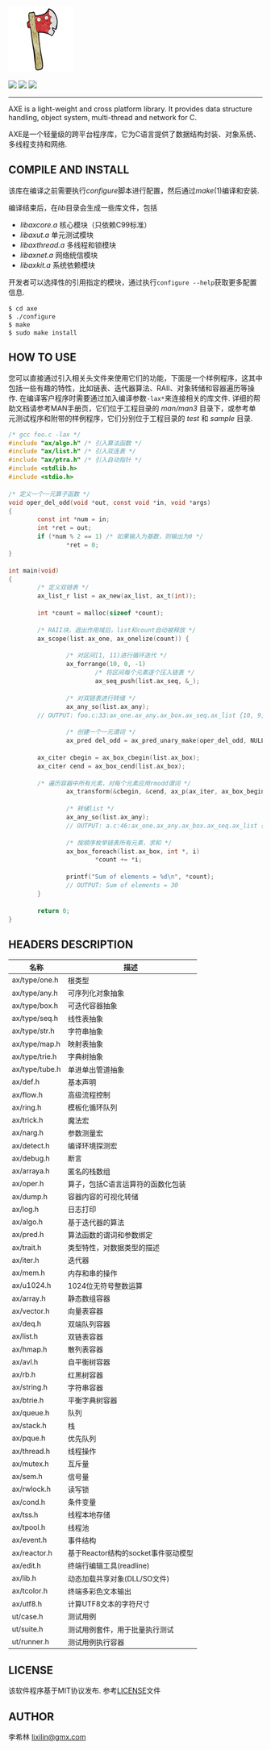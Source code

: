 ![AXE](./logo.png)

![](https://img.shields.io/badge/build-passing-green) ![](https://img.shields.io/badge/license-MIT-red) ![](https://img.shields.io/badge/language-C-purple)

---

AXE is a light-weight and cross platform library. It provides data structure handling, object system, multi-thread and network for C.

AXE是一个轻量级的跨平台程序库，它为C语言提供了数据结构封装、对象系统、多线程支持和网络.

## COMPILE AND INSTALL

该库在编译之前需要执行*configure*脚本进行配置，然后通过*make*(1)编译和安装.

编译结束后，在*lib*目录会生成一些库文件，包括

* *libaxcore.a* 核心模块（只依赖C99标准）
* *libaxut.a* 单元测试模块
* *libaxthread.a* 多线程和锁模块
* *libaxnet.a* 网络统信模块
* *libaxkit.a* 系统依赖模块

开发者可以选择性的引用指定的模块，通过执行`configure --help`获取更多配置信息.

```
$ cd axe
$ ./configure
$ make
$ sudo make install
```

## HOW TO USE

您可以直接通过引入相关头文件来使用它们的功能，下面是一个样例程序，这其中包括一些有趣的特性，比如链表、迭代器算法、RAII、对象转储和容器遍历等操作. 在编译客户程序时需要通过加入编译参数`-lax*`来连接相关的库文件. 详细的帮助文档请参考MAN手册页，它们位于工程目录的 *man/man3* 目录下，或参考单元测试程序和附带的样例程序，它们分别位于工程目录的 *test* 和 *sample* 目录. 

```c
/* gcc foo.c -lax */
#include "ax/algo.h" /* 引入算法函数 */
#include "ax/list.h" /* 引入双连表 */
#include "ax/ptra.h" /* 引入自动指针 */
#include <stdlib.h>
#include <stdio.h>

/* 定义一个一元算子函数 */
void oper_del_odd(void *out, const void *in, void *args)
{
        const int *num = in;
        int *ret = out;
        if (*num % 2 == 1) /* 如果输入为基数，则输出为0 */
                *ret = 0;
}

int main(void)
{
        /* 定义双链表 */
        ax_list_r list = ax_new(ax_list, ax_t(int));

        int *count = malloc(sizeof *count);

        /* RAII块，退出作用域后，list和count自动被释放 */
        ax_scope(list.ax_one, ax_onelize(count)) {

                /* 对区间[1, 11)进行循环迭代 */
                ax_forrange(10, 0, -1)
                        /* 将区间每个元素逐个压入链表 */
                        ax_seq_push(list.ax_seq, &_);

                /* 对双链表进行转储 */
                ax_any_so(list.ax_any);
		// OUTPUT: foo.c:33:ax_one.ax_any.ax_box.ax_seq.ax_list {10, 9, 8, 7, 6, 5, 4, 3, 2, 1}

                /* 创建一个一元谓词 */
                ax_pred del_odd = ax_pred_unary_make(oper_del_odd, NULL, NULL);

		ax_citer cbegin = ax_box_cbegin(list.ax_box);
		ax_citer cend = ax_box_cend(list.ax_box);

		/* 遍历容器中所有元素，对每个元素应用rmodd谓词 */
                ax_transform(&cbegin, &cend, ax_p(ax_iter, ax_box_begin(list.ax_box)), &del_odd);

                /* 转储list */
                ax_any_so(list.ax_any);
                // OUTPUT: a.c:46:ax_one.ax_any.ax_box.ax_seq.ax_list {10, 0, 8, 0, 6, 0, 4, 0, 2, 0}

                /* 按顺序枚举链表所有元素，求和 */
                ax_box_foreach(list.ax_box, int *, i)
                        *count += *i;

                printf("Sum of elements = %d\n", *count);
                // OUTPUT: Sum of elements = 30
        }

        return 0;
}
```

## HEADERS DESCRIPTION

| 名称           | 描述 |
|---             |---   |
| ax/type/one.h  | 根类型 |
| ax/type/any.h  | 可序列化对象抽象 |
| ax/type/box.h  | 可迭代容器抽象 |
| ax/type/seq.h  | 线性表抽象 |
| ax/type/str.h  | 字符串抽象 |
| ax/type/map.h  | 映射表抽象 |
| ax/type/trie.h | 字典树抽象 |
| ax/type/tube.h | 单进单出管道抽象 |
| ax/def.h       | 基本声明 |
| ax/flow.h      | 高级流程控制 |
| ax/ring.h      | 模板化循环队列 |
| ax/trick.h     | 魔法宏 |
| ax/narg.h      | 参数测量宏 |
| ax/detect.h    | 编译环境探测宏 |
| ax/debug.h     | 断言 |
| ax/arraya.h    | 匿名的栈数组 |
| ax/oper.h      | 算子，包括C语言运算符的函数化包装 |
| ax/dump.h      | 容器内容的可视化转储 |
| ax/log.h       | 日志打印 |
| ax/algo.h      | 基于迭代器的算法 |
| ax/pred.h      | 算法函数的谓词和参数绑定 |
| ax/trait.h     | 类型特性，对数据类型的描述 |
| ax/iter.h      | 迭代器 |
| ax/mem.h       | 内存和串的操作 |
| ax/u1024.h     | 1024位无符号整数运算 |
| ax/array.h     | 静态数组容器 |
| ax/vector.h    | 向量表容器 |
| ax/deq.h       | 双端队列容器 |
| ax/list.h      | 双链表容器 |
| ax/hmap.h      | 散列表容器 |
| ax/avl.h       | 自平衡树容器 |
| ax/rb.h        | 红黑树容器 |
| ax/string.h    | 字符串容器 |
| ax/btrie.h     | 平衡字典树容器 |
| ax/queue.h     | 队列 |
| ax/stack.h     | 栈 |
| ax/pque.h      | 优先队列 |
| ax/thread.h    | 线程操作 |
| ax/mutex.h     | 互斥量 |
| ax/sem.h       | 信号量 |
| ax/rwlock.h    | 读写锁 |
| ax/cond.h      | 条件变量 |
| ax/tss.h       | 线程本地存储 |
| ax/tpool.h     | 线程池 |
| ax/event.h     | 事件结构 |
| ax/reactor.h   | 基于Reactor结构的socket事件驱动模型 |
| ax/edit.h      | 终端行编辑工具(readline) |
| ax/lib.h       | 动态加载共享对象(DLL/SO文件) |
| ax/tcolor.h    | 终端多彩色文本输出 |
| ax/utf8.h      | 计算UTF8文本的字符尺寸 |
| ut/case.h      | 测试用例 |
| ut/suite.h     | 测试用例套件，用于批量执行测试 |
| ut/runner.h    | 测试用例执行容器 |

## LICENSE

该软件程序基于MIT协议发布. 参考[LICENSE](./LICENSE)文件

## AUTHOR

李希林 <lixilin@gmx.com>

